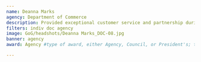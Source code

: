 ```yaml
---
name: Deanna Marks
agency: Department of Commerce
description: Provided exceptional customer service and partnership during the 2018 Kilauea Volcano eruption on Hawaii Island by providing 150+ succinct, accurate weather briefings to FEMA and local Emergency Managers. Deanna’s leadership embodies the goals of building a weather ready nation and enhancing our standing in the emergency management community, and will continue to help build, adapt, and evolve NOAA and National Weather Service products and services in Hawaii.
filters: indiv doc agency
image: GoG/headshots/Deanna Marks_DOC-08.jpg
banner: agency
award: Agency #type of award, either Agency, Council, or President's; this is case sensitive so make sure to match the options listed exactly. This section generates the format of the card

---
```

